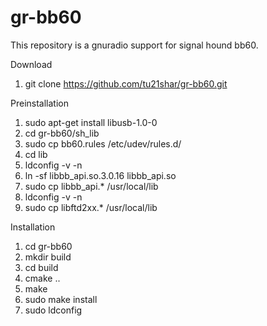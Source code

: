 # gr-bb60
This repository is a gnuradio support for signal hound bb60.

Download 

1. git clone https://github.com/tu21shar/gr-bb60.git


Preinstallation

1. sudo apt-get install libusb-1.0-0
2. cd gr-bb60/sh_lib
3. sudo cp bb60.rules /etc/udev/rules.d/ 
4. cd lib
5. ldconfig -v -n 
6. ln -sf libbb_api.so.3.0.16 libbb_api.so
7. sudo cp libbb_api.* /usr/local/lib
8. ldconfig -v -n
9. sudo cp libftd2xx.* /usr/local/lib




Installation

1. cd gr-bb60
2. mkdir build
3. cd build
4. cmake ..
5. make
6. sudo make install
7. sudo ldconfig
